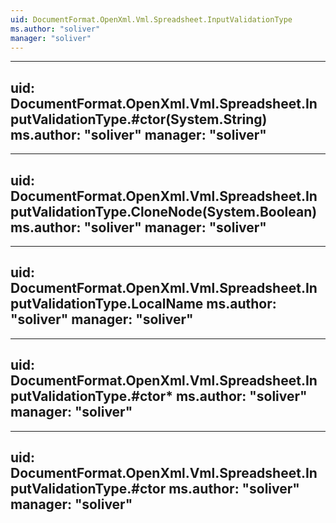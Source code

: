 ```yaml
---
uid: DocumentFormat.OpenXml.Vml.Spreadsheet.InputValidationType
ms.author: "soliver"
manager: "soliver"
---
```


---
uid: DocumentFormat.OpenXml.Vml.Spreadsheet.InputValidationType.#ctor(System.String)
ms.author: "soliver"
manager: "soliver"
---

---
uid: DocumentFormat.OpenXml.Vml.Spreadsheet.InputValidationType.CloneNode(System.Boolean)
ms.author: "soliver"
manager: "soliver"
---

---
uid: DocumentFormat.OpenXml.Vml.Spreadsheet.InputValidationType.LocalName
ms.author: "soliver"
manager: "soliver"
---

---
uid: DocumentFormat.OpenXml.Vml.Spreadsheet.InputValidationType.#ctor*
ms.author: "soliver"
manager: "soliver"
---

---
uid: DocumentFormat.OpenXml.Vml.Spreadsheet.InputValidationType.#ctor
ms.author: "soliver"
manager: "soliver"
---
